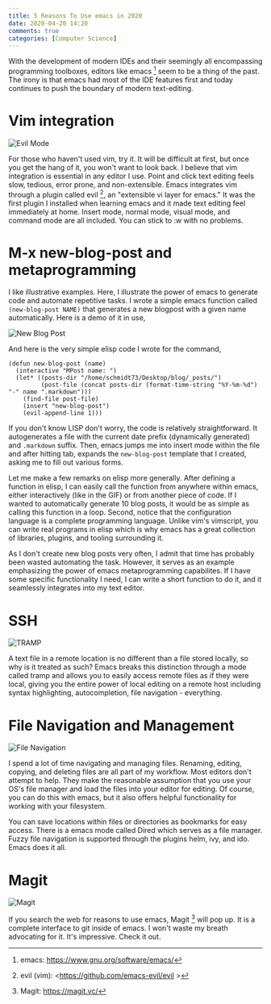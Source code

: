 ```yaml
---
title: 5 Reasons To Use emacs in 2020
date: 2020-04-20 14:20
comments: true
categories: [Computer Science]
---
```


With the development of modern IDEs and their seemingly all
encompassing programming toolboxes, editors like emacs [^1] seem to be
a thing of the past. The irony is that emacs had most of the IDE
features first and today continues to push the boundary of modern
text-editing.

<!--end_excerpt-->

Vim integration
=====

![Evil Mode](/images/posts/emacs_2020/evil_emacs.gif)

For those who haven't used vim, try it. It will be difficult at first,
but once you get the hang of it, you won't want to look back. I
believe that vim integration is essential in any editor I use. Point
and click text editing feels slow, tedious, error prone, and
non-extensible. Emacs integrates vim through a plugin called evil [^2], an
"extensible vi layer for emacs." It was the first plugin I installed
when learning emacs and it made text editing feel immediately at
home. Insert mode, normal mode, visual mode, and command mode are all
included. You can stick to :w with no problems.

M-x new-blog-post and metaprogramming
=====================================

I like illustrative examples. Here, I illustrate the power of emacs to
generate code and automate repetitive tasks. I wrote a simple emacs
function called `(new-blog-post NAME)` that generates a new blogpost
with a given name automatically.  Here is a demo of it in use,

![New Blog Post](/images/posts/emacs_2020/new-blog-post.gif)

And here is the very simple elisp code I wrote for the command,

```elisp
(defun new-blog-post (name)
  (interactive "MPost name: ")
  (let* ((posts-dir "/home/schmidt73/Desktop/blog/_posts/")
         (post-file (concat posts-dir (format-time-string "%Y-%m-%d") "-" name ".markdown")))
    (find-file post-file)
    (insert "new-blog-post")
    (evil-append-line 1)))
```

If you don't know LISP don't worry, the code is relatively
straightforward. It autogenerates a file with the current date prefix
(dynamically generated) and `.markdown` suffix. Then, emacs jumps me
into insert mode within the file and after hitting tab, expands the
`new-blog-post` template that I created, asking me to fill out various
forms.

Let me make a few remarks on elisp more generally. After defining a
function in elisp, I can easily call the function from anywhere within
emacs, either interactively (like in the GIF) or from another piece of
code. If I wanted to automatically generate 10 blog posts, it would be
as simple as calling this function in a loop. Second, notice that the
configuration language is a complete programming language. Unlike
vim's vimscript, you can write real programs in elisp which is why
emacs has a great collection of libraries, plugins, and tooling
surrounding it.

As I don't create new blog posts very often, I admit that time has
probably been wasted automating the task. However, it serves as an example
emphasizing the power of emacs metaprogramming capabilites. If I have
some specific functionality I need, I can write a short function to do
it, and it seamlessly integrates into my text editor. 

SSH 
===

![TRAMP](/images/posts/emacs_2020/tramp.gif)

A text file in a remote location is no different than a file stored
locally, so why is it treated as such? Emacs breaks this distinction
through a mode called tramp and allows you to easily access remote
files as if they were local, giving you the entire power of local
editing on a remote host including syntax highlighting,
autocompletion, file navigation - everything.

File Navigation and Management
==============================

![File Navigation](/images/posts/emacs_2020/filenav.gif)

I spend a lot of time navigating and managing files. Renaming,
editing, copying, and deleting files are all part of my workflow. Most
editors don't attempt to help. They make the reasonable assumption
that you use your OS's file manager and load the files into your
editor for editing. Of course, you can do this with emacs, but it also
offers helpful functionality for working with your filesystem.

You can save locations within files or directories as
bookmarks for easy access. There is a emacs mode called Dired which
serves as a file manager. Fuzzy file navigation is supported through
the plugins helm, ivy, and ido. Emacs does it all.

Magit
=====

![Magit](/images/posts/emacs_2020/magit.gif)

If you search the web for reasons to use emacs, Magit [^3] will pop
up. It is a complete interface to git inside of emacs. I won't waste
my breath advocating for it. It's impressive. Check it out.

[^1]: emacs: <https://www.gnu.org/software/emacs/>
[^2]: evil (vim): <https://github.com/emacs-evil/evil >
[^3]: Magit: <https://magit.vc/>
